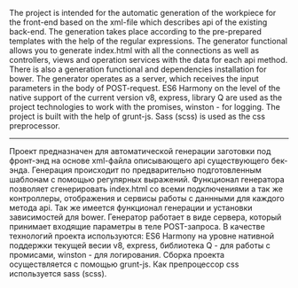 The project is intended for the automatic generation of the workpiece for the front-end based on the xml-file which describes api of the existing back-end.
The generation takes place according to the pre-prepared templates with the help of the regular expressions.
The generator functional allows you to generate index.html with all the connections as well as controllers, views and operation services with the data for each api method.
There is also a generation functional and dependencies installation for bower.
The generator operates as a server, which receives the input parameters in the body of POST-request.
ES6 Harmony on the level of the native support of the current version v8, express, library Q are used as the project technologies to work with the promises, winston - for logging. The project is built with the help of grunt-js. Sass (scss) is used as the css preprocessor.

---

Проект предназначен для автоматической генерации заготовки под фронт-энд на основе xml-файла описывающего api существующего бек-энда.
Генерация происходит по предварительно подготовленным шаблонам с помощью регулярных выражений.
Функционал генератора позволяет сгенерировать index.html со всеми подключениями а так же контроллеры, отображения и сервисы работы с даннными для каждого метода api.
Так же имеется функционал генерации и установки зависимостей для bower.
Генератор работает в виде сервера, который принимает входящие параметры в теле POST-запроса.
В качестве технологий проекта используются: ES6 Harmony на уровне нативной поддержки текущей весии v8, express, библиотека Q - для работы с промисами,
winston - для логирования. Сборка проекта осуществляется с помощью grunt-js. Как препроцессор css используется sass (scss).